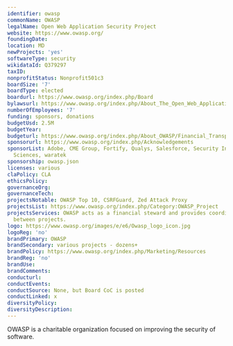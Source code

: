 ```yaml
---
identifier: owasp
commonName: OWASP
legalName: Open Web Application Security Project
website: https://www.owasp.org/
foundingDate:
location: MD
newProjects: 'yes'
softwareType: security
wikidataId: Q379297
taxID:
nonprofitStatus: Nonprofit501c3
boardSize: '7'
boardType: elected
boardurl: https://www.owasp.org/index.php/Board
bylawsurl: https://www.owasp.org/index.php/About_The_Open_Web_Application_Security_Project#OWASP_Foundation_Bylaws
numberOfEmployees: '7'
funding: sponsors, donations
budgetUsd: 2.5M
budgetYear:
budgeturl: https://www.owasp.org/index.php/About_OWASP/Financial_Transparency
sponsorurl: https://www.owasp.org/index.php/Acknowledgements
sponsorList: Adobe, CME Group, Fortify, Qualys, Salesforce, Security Innovation, Signal
  Sciences, waratek
sponsorship: owasp.json
licenses: various
claPolicy: CLA
ethicsPolicy:
governanceOrg:
governanceTech:
projectsNotable: OWASP Top 10, CSRFGuard, Zed Attack Proxy
projectsList: https://www.owasp.org/index.php/Category:OWASP_Project
projectsServices: OWASP acts as a financial steward and provides coordination services
  between projects.
logo: https://www.owasp.org/images/e/e6/Owasp_logo_icon.jpg
logoReg: 'no'
brandPrimary: OWASP
brandSecondary: various projects - dozens+
brandPolicy: https://www.owasp.org/index.php/Marketing/Resources
brandReg: 'no'
brandUse:
brandComments:
conducturl:
conductEvents:
conductSource: None, but Board CoC is posted
conductLinked: x
diversityPolicy:
diversityDescription:
---
```


OWASP is a charitable organization focused on improving the security of software.
